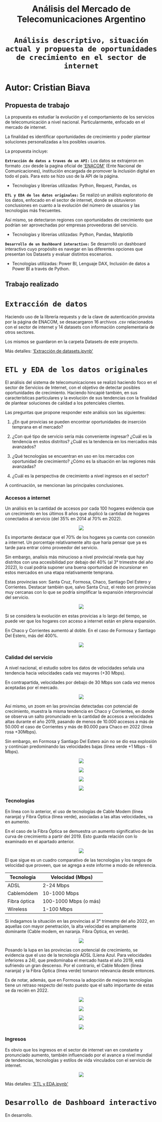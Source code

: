 # <h1 align=center> **Análisis del Mercado de Telecomunicaciones Argentino** </h1>

# <h1 align=center>**`Análisis descriptivo, situación actual y propuesta de oportunidades de crecimiento en el sector de internet`**</h1>

# **Autor: Cristian Biava**

## **Propuesta de trabajo**</h2>

La propuesta es estudiar la evolución y el comportamiento de los servicios de telecomunicación a nivel nacional. Particularmente, enfocado en el mercado de internet. 

La finalidad es identificar oportunidades de crecimiento y poder plantear soluciones personalizadas a los posibles usuarios.

La propuesta incluye:

**`Extracción de datos a traves de un API:`**
Los datos se extrajeron en formato .csv desde la pagina oficial de ['ENACOM'](https://datosabiertos.enacom.gob.ar/dashboards/20000/acceso-a-internet/) (Ente Nacional de Comunicaciones), institución encargada de promover la inclusión digital en todo el país.
Para esto se hizo uso de la API de la página.

* Tecnologías y librerías utilizadas: Python, Request, Pandas, os


**`ETL y EDA de los datos originales:`** 
Se realizó un análisis exploratorio de los datos, enfocado en el sector de internet, donde se obtuvieron conclusiones en cuanto a la evolución del número de usuarios y las tecnologías más frecuentes.

Así mismo, se detectaron regiones con oportunidades de crecimiento que podrían ser aprovechadas por empresas proveedoras del servicio.

* Tecnologías y librerías utilizadas: Python, Pandas, Matplotlib

**`Desarrollo de un Dashboard interactivo:`** Se desarrolló un dashboard interactivo cuyo propósito es navegar en las diferentes opciones que presentan los Datasets y evaluar distintos escenarios.

* Tecnologías utilizadas: Power BI, Lenguaje DAX, Inclusión de datos a Power BI a través de Python.


## **Trabajo realizado**</h2>

# **`Extracción de datos`**</h3>

Haciendo uso de la librería requests y de la clave de autenticación provista por la página de ENACOM, se desacargaron 16 archivos .csv relacionados con el sector de internet y 14 datasets con información complementaria de otros sectores.

Los mismos se guardaron en la carpeta Datasets de este proyecto.

Más detalles: ['Extracción de datasets.ipynb'](https://github.com/Crichu/Analisis_del_Mercado_de_Internet_en_Argentina/blob/main/Extracci%C3%B3n%20de%20datasets.ipynb)

# **`ETL y EDA de los datos originales`**</h3>

El análisis del sistema de telecomunicaciones se realizó haciendo foco en el sector de Servicios de Internet, con el objetivo de detectar posibles oportunidades de crecimiento. Haciendo hincapié también, en sus características particulares y la evolución de sus tendencias con la finalidad de plantear soluciones de calidad a los potenciales clientes.

Las preguntas que propone responder este análisis son las siguientes:

1) ¿En qué provicias se pueden encontrar oportunidades de inserción temprana en el mercado?

2) ¿Con qué tipo de servicio sería más conveniente ingresar? ¿Cuál es la tendencia en estos distritos? ¿Cuál es la tendencia en los mercados más avanzados?

3) ¿Qué tecnologías se encuentran en uso en los mercados con oportunidad de crecimiento? ¿Cómo es la situación en las regiones más avanzadas?

4) ¿Cuál es la perspectiva de crecimiento a nivel ingresos en el sector?

A continuación, se mencionan las principales conclusiones.

### **Accesos a internet**

Un análisis en la cantidad de accesos por cada 100 hogares evidencia que un crecimiento en los últimos 8 años que duplicó la cantidad de hogares conectados al servicio (del 35% en 2014 al 70% en 2022).

<p align=center><img src=https://github.com/Crichu/Analisis_del_Mercado_de_Internet_en_Argentina/blob/main/Imagenes/Cantidad%20de%20Accesos%20por%20cada%20100%20hogares_Evoluci%C3%B3n%20por%20trimestre.png><p>

Es importante destacar que el 70% de los hogares ya cuenta con conexión a internet. Un porcentaje relativamente alto que haría pensar que ya es tarde para entrar cómo proveedor del servicio.

Sin embargo, analisis más minucioso a nivel provincial revela que hay distritos con una accesibilidad por debajo del 40% (al 3° trimestre del año 2022), lo cual podría suponer una buena oportunidad de incursionar en estos mercados en una etapa relativamente temprana.

Estas provincias son: Santa Cruz, Formosa, Chaco, Santiago Del Estero y Corrientes. Destacar también que, salvo Santa Cruz, el resto son provincias muy cercanas con lo que se podría simplificar la expansión interprovincial del servicio.

<p align=center><img src=https://github.com/Crichu/Analisis_del_Mercado_de_Internet_en_Argentina/blob/main/Imagenes/Cantidad%20de%20Accesos%20por%20cada%20100%20hogares_Por%20Provincia.png><p>

Si se considera la evolución en estas provicias a lo largo del tiempo, se puede ver que los hogares con acceso a internet están en plena expansión.

En Chaco y Corrientes aumentó al doble. En el caso de Formosa y Santiago Del Estero, más del 400%.

<p align=center><img src=https://github.com/Crichu/Analisis_del_Mercado_de_Internet_en_Argentina/blob/main/Imagenes/Cantidad%20de%20Accesos%20por%20cada%20100%20hogares_Por%20Provincias%20de%20interes.png><p>

### **Calidad del servicio**

A nivel nacional, el estudio sobre los datos de velocidades señala una tendencia hacia velocidades cada vez mayores (+30 Mbps).

En contrapartida, velocidades por debajo de 30 Mbps son cada vez menos aceptadas por el mercado.

<p align=center><img src=https://github.com/Crichu/Analisis_del_Mercado_de_Internet_en_Argentina/blob/main/Imagenes/Cantidad%20de%20accesos%20por%20Velocidad_Evoluci%C3%B3n%20por%20trimestre.png><p>

Así mismo, un zoom en las provincias detectadas con potencial de crecimiento, muestra la misma tendencia en Chaco y Corrientes, en donde se observa un salto pronunciado en la cantidad de accesos a velocidades altas durante el año 2019, pasando de menos de 10.000 accesos a más de 50.000 el caso de Corrientes y más de 80.000 para Chaco en 2022 (línea rosa +30Mbps).

Sin embargo, en Formosa y Santiago Del Estero aún no se dio esa explosión y continúan predominando las velocidades bajas (línea verde +1 Mbps - 6 Mbps).

<p align=center><img src=https://github.com/Crichu/Analisis_del_Mercado_de_Internet_en_Argentina/blob/main/Imagenes/Cantidad%20de%20accesos%20por%20Velocidad_Chaco.png><p>


<p align=center><img src=https://github.com/Crichu/Analisis_del_Mercado_de_Internet_en_Argentina/blob/main/Imagenes/Cantidad%20de%20accesos%20por%20Velocidad_Corrientes.png><p>


<p align=center><img src=https://github.com/Crichu/Analisis_del_Mercado_de_Internet_en_Argentina/blob/main/Imagenes/Cantidad%20de%20accesos%20por%20Velocidad_Santiago.png><p>


<p align=center><img src=https://github.com/Crichu/Analisis_del_Mercado_de_Internet_en_Argentina/blob/main/Imagenes/Cantidad%20de%20accesos%20por%20Velocidad_Formosa.png><p>


### **Tecnologías**

En línea con lo anterior, el uso de tecnologías de Cable Modem (línea naranja) y Fibra Óptica (línea verde), asociadas a las altas velocidades, va en aumento.

En el caso de la Fibra Óptica se demuestra un aumento significativo de las curva de crecimiento a partir del 2019. Esto guarda relación con lo examinado en el apartado anterior.

<p align=center><img src=https://github.com/Crichu/Analisis_del_Mercado_de_Internet_en_Argentina/blob/main/Imagenes/Tecnolog%C3%ADas_Evoluci%C3%B3n%20por%20trimestre.png><p>

El que sigue es un cuadro comparativo de las tecnologías y los rangos de velocidad que proveen, que se agrega a este informe a modo de referencia.

| Tecnología      | Velocidad (Mbps)            |
| --------------- | --------------------------- |
| ADSL            | 2-24 Mbps                   |
| Cablemódem      | 10-1000 Mbps                |
| Fibra óptica    | 100-1000 Mbps (o más)       |
| Wireless        | 1-100 Mbps                  |

Si indagamos la situación en las provincias al 3° trimestre del año 2022, en aquellas con mayor penetración, la alta velocidad es ampliamente dominante (Cable modem, en naranja. Fibra Óptica, en verde).

<p align=center><img src=https://github.com/Crichu/Analisis_del_Mercado_de_Internet_en_Argentina/blob/main/Imagenes/Tecnolog%C3%ADas_Por%20Provincias.png><p>

Posando la lupa en las provincias con potencial de crecimiento, se evidencia que el uso de la tecnología ADSL (Líena Azul. Para velocidades inferiores a 24), que predominaba el mercado hasta el año 2019, está sufriendo un gran descenso. Por el contrario, el Cable Modem (línea naranja) y la Fibra Óptica (línea verde) tomaron relevancia desde entonces.

Es de notar, además, que en Formosa la adopción de mejores tecnologías tiene un retraso respecto del resto puesto que el salto importante de estas se da recién en 2022.

<p align=center><img src=https://github.com/Crichu/Analisis_del_Mercado_de_Internet_en_Argentina/blob/main/Imagenes/Tecnolog%C3%ADas_Chaco.png><p>

<p align=center><img src=https://github.com/Crichu/Analisis_del_Mercado_de_Internet_en_Argentina/blob/main/Imagenes/Tecnolog%C3%ADas_Corrientes.png><p>

<p align=center><img src=https://github.com/Crichu/Analisis_del_Mercado_de_Internet_en_Argentina/blob/main/Imagenes/Tecnolog%C3%ADas_Santiago.png><p>

<p align=center><img src=https://github.com/Crichu/Analisis_del_Mercado_de_Internet_en_Argentina/blob/main/Imagenes/Tecnolog%C3%ADas_Formosa.png><p>

### **Ingresos**

Es obvio que los ingresos en el sector de internet van en constante y pronunciado aumento, también influenciado por el avance a nivel mundial de tendencias, tecnologías y estilos de vida vinculados con el servicio de internet.

<p align=center><img src=https://github.com/Crichu/Analisis_del_Mercado_de_Internet_en_Argentina/blob/main/Imagenes/Ingresos.png><p>

Más detalles: ['ETL y EDA.ipynb'](https://github.com/Crichu/Analisis_del_Mercado_de_Internet_en_Argentina/blob/main/ETL%20y%20EDA.ipynb)

# **`Desarrollo de Dashboard interactivo`**</h3>

En desarrollo.
